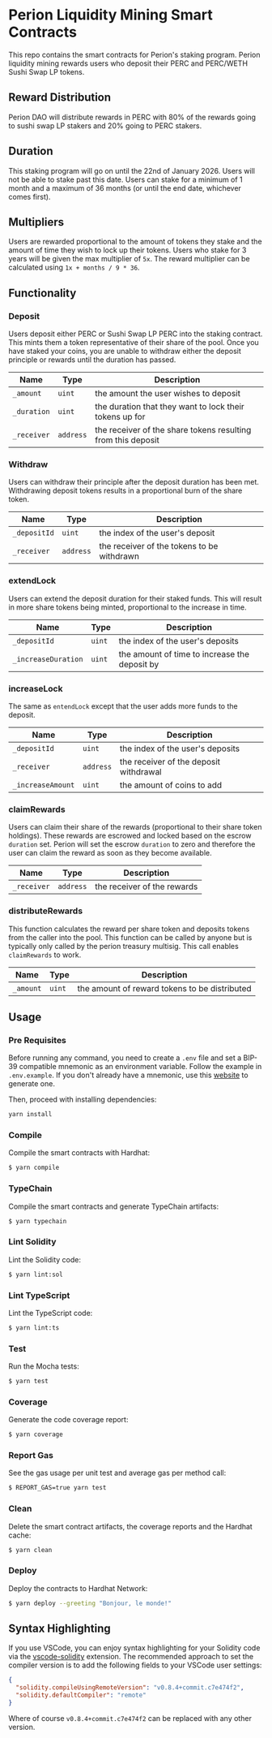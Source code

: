 # Perion Liquidity Mining Smart Contracts
This repo contains the smart contracts for Perion's staking program. Perion liquidity mining rewards users who deposit their PERC and PERC/WETH Sushi Swap LP tokens.

## Reward Distribution
Perion DAO will distribute rewards in PERC with 80% of the rewards going to sushi swap LP stakers and 20% going to PERC stakers.

## Duration
This staking program will go on until the 22nd of January 2026. Users will not be able to stake past this date. Users can stake for a minimum of 1 month and a maximum of 36 months (or until the end date, whichever comes first).

## Multipliers
Users are rewarded proportional to the amount of tokens they stake and the amount of time they wish to lock up their tokens. Users who stake for 3 years will be given the max multiplier of `5x`. The reward multiplier can be calculated using `1x + months / 9 * 36`.

## Functionality

### Deposit
Users deposit either PERC or Sushi Swap LP PERC into the staking contract. This mints them a token representative of their share of the pool. Once you have staked your coins, you are unable to withdraw either the deposit principle or rewards until the duration has passed.

| **Name**    | **Type** | **Description**                                                                 |
| ----------- | -------- | ------------------------------------------------------------------------------- |
| `_amount`    | `uint` | the amount the user wishes to deposit                                               |
| `_duration` | `uint`   | the duration that they want to lock their tokens up for                  |
| `_receiver` | `address`   | the receiver of the share tokens resulting from this deposit |


### Withdraw
Users can withdraw their principle after the deposit duration has been met. Withdrawing deposit tokens results in a proportional burn of the share token.

| **Name**    | **Type** | **Description**                                                                 |
| ----------- | -------- | ------------------------------------------------------------------------------- |
| `_depositId`    | `uint` | the index of the user's deposit                                               |
| `_receiver` | `address`   | the receiver of the tokens to be withdrawn |

### extendLock
Users can extend the deposit duration for their staked funds. This will result in more share tokens being minted, proportional to the increase in time.

| **Name**    | **Type** | **Description**                                                                 |
| ----------- | -------- | ------------------------------------------------------------------------------- |
| `_depositId`    | `uint` | the index of the user's deposits                                               |
| `_increaseDuration` | `uint`   | the amount of time to increase the deposit by |

### increaseLock
The same as `entendLock` except that the user adds more funds to the deposit.

| **Name**    | **Type** | **Description**                                                                 |
| ----------- | -------- | ------------------------------------------------------------------------------- |
| `_depositId`    | `uint` | the index of the user's deposits                                               |
| `_receiver` | `address`   | the receiver of the deposit withdrawal |
| `_increaseAmount`    | `uint` | the amount of coins to add                                               |

### claimRewards
Users can claim their share of the rewards (proportional to their share token holdings). These rewards are escrowed and locked based on the escrow `duration` set. Perion will set the escrow `duration` to zero and therefore the user can claim the reward as soon as they become available.

| **Name**    | **Type** | **Description**                                                                 |
| ----------- | -------- | ------------------------------------------------------------------------------- |
| `_receiver` | `address`   | the receiver of the rewards |

### distributeRewards
This function calculates the reward per share token and deposits tokens from the caller into the pool. This function can be called by anyone but is typically only called by the perion treasury multisig. This call enables `claimRewards` to work.

| **Name**    | **Type** | **Description**                                                                 |
| ----------- | -------- | ------------------------------------------------------------------------------- |
| `_amount` | `uint`   | the amount of reward tokens to be distributed |

## Usage

### Pre Requisites

Before running any command, you need to create a `.env` file and set a BIP-39 compatible mnemonic as an environment
variable. Follow the example in `.env.example`. If you don't already have a mnemonic, use this [website](https://iancoleman.io/bip39/) to generate one.

Then, proceed with installing dependencies:

```sh
yarn install
```

### Compile

Compile the smart contracts with Hardhat:

```sh
$ yarn compile
```

### TypeChain

Compile the smart contracts and generate TypeChain artifacts:

```sh
$ yarn typechain
```

### Lint Solidity

Lint the Solidity code:

```sh
$ yarn lint:sol
```

### Lint TypeScript

Lint the TypeScript code:

```sh
$ yarn lint:ts
```

### Test

Run the Mocha tests:

```sh
$ yarn test
```

### Coverage

Generate the code coverage report:

```sh
$ yarn coverage
```

### Report Gas

See the gas usage per unit test and average gas per method call:

```sh
$ REPORT_GAS=true yarn test
```

### Clean

Delete the smart contract artifacts, the coverage reports and the Hardhat cache:

```sh
$ yarn clean
```

### Deploy

Deploy the contracts to Hardhat Network:

```sh
$ yarn deploy --greeting "Bonjour, le monde!"
```

## Syntax Highlighting

If you use VSCode, you can enjoy syntax highlighting for your Solidity code via the
[vscode-solidity](https://github.com/juanfranblanco/vscode-solidity) extension. The recommended approach to set the
compiler version is to add the following fields to your VSCode user settings:

```json
{
  "solidity.compileUsingRemoteVersion": "v0.8.4+commit.c7e474f2",
  "solidity.defaultCompiler": "remote"
}
```

Where of course `v0.8.4+commit.c7e474f2` can be replaced with any other version.
